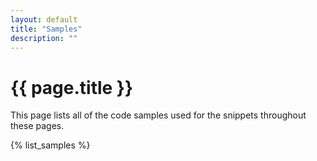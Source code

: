 ```yaml
---
layout: default
title: "Samples"
description: ""
---
```


# {{ page.title }}

This page lists all of the code samples used for the snippets throughout these pages. 

{% list_samples %}